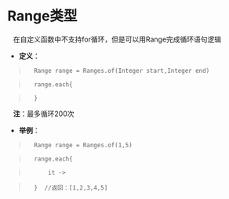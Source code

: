 # Range类型


&nbsp;&nbsp;&nbsp;在自定义函数中不支持for循环，但是可以用Range完成循环语句逻辑

- **定义**：

>       Range range = Ranges.of(Integer start,Integer end)

>       range.each{

>       }

&nbsp;&nbsp;&nbsp;**注**：最多循环200次


- **举例**：

>       Range range = Ranges.of(1,5)

>       range.each{
 
>           it ->
     
>       }  //返回：[1,2,3,4,5]

